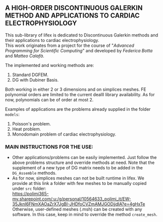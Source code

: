 A HIGH-ORDER DISCONTINUOUS GALERKIN METHOD AND APPLICATIONS TO CARDIAC ELECTROPHYSIOLOGY
-----------------------------------------------------------------


This sub-library of lifex is dedicated to Discontinuous Galerkin methods and their applications to cardiac electrophysiology.  
This work originates from a project for the course of "*Advanced Programming for Scientific Computing*" and developed by *Federica Botta* and *Matteo Calafà*.  

The implemented and working methods are:
1. Standard DGFEM.
2. DG with Dubiner Basis. 

Both working in either 2 or 3 dimensions and on simplices meshes. FE polynomial orders are limited to the current dealII library availability. As for now, polynomials can be of order at most 2.  

Examples of applications are the problems already supplied in the folder `models`:
1. Poisson's problem.
2. Heat problem.
3. Monodomain problem of cardiac electrophysiology.


### MAIN INSTRUCTIONS FOR THE USE:
- Other applications/problems can be easily implemented. Just follow the above problems structure and override methods at need. Note that the supplement of a new type of DG matrix needs to be added in the `DG_Assemble` methods.
- As for now, simplices meshes can not be built runtime in lifex. We provide at this link a folder with few meshes to be manually copied under `src` folder:  
https://polimi365-my.sharepoint.com/:u:/g/personal/10564633_polimi_it/EW-35JknI6FNmXAOaZrX7JgBI-JHDfoCVZmAMJGODjjdIA?e=4gHxTe  
Otherwise, user-defined meshes (.msh) can be created with any software. In this case, keep in mind to override the method `create_mesh`. 
